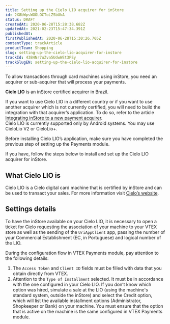 ```yaml
---
title: Setting up the Cielo LIO acquirer for inStore
id: 2X8bWpsWGOLOCToLZSbUkA
status: DRAFT
createdAt: 2020-06-28T15:28:38.682Z
updatedAt: 2021-02-23T15:47:34.391Z
publishedAt: 
firstPublishedAt: 2020-06-28T15:30:26.705Z
contentType: trackArticle
productTeam: Shopping
slug: setting-up-the-cielo-lio-acquirer-for-instore
trackId: 43B4Nr7uZva5UdwWEt3PEy
trackSlugEN: setting-up-the-cielo-lio-acquirer-for-instore
---
```


To allow transactions through card machines using inStore, you need an acquirer or sub-acquirer that will process your payments.

__Cielo LIO__ is an inStore certified acquirer in Brazil.

<div class="alert alert-warning">
If you want to use Cielo LIO in a different country or if you want to use another acquirer which is not currently certified, you will need to build the integration with that acquirer’s application. To do so, refer to the article <a href="https://help.vtex.com/en/tracks/instore-integration--6NTqymtXmL9cNy8w1ouAod">Integrating inStore to a new payment acquirer</a>.
</div>

<div class="alert alert-info">
Cielo LIO is currently supported only by Android systems. You may use CieloLio V2 or CieloLio+.
</div>

Before installing Cielo LIO’s application, make sure you have completed the previous step of setting up the Payments module.

If you have, follow the steps below to install and set up the Cielo LIO acquirer for inStore.

## What Cielo LIO is

Cielo LIO is a Cielo digital card machine that is certified by inStore and can be used to transact your sales. For more information visit [Cielo’s website](https://www.cielo.com.br/comprar-maquina-de-cartao).

## Settings details

To have the inStore available on your Cielo LIO, it is necessary to open a ticket for Cielo requesting the association of your machine to your VTEX store as well as the sending of the `UriAppClient` app, passing the number of your Commercial Establishment (EC, in Portuguese) and logical number of the LIO.

During the configuration flow in VTEX Payments module, pay attention to the following details:

1. The `Access Token` and `Client ID` fields must be filled with data that you obtain directly from VTEX.
2. Attention to the `Type of Installment` selected. It must be in accordance with the one configured in your Cielo LIO. If you don’t know which option was hired, simulate a sale at the LIO (using the machine's standard system, outside the inStore) and select the Credit option, which will list the available installment options (Administrator, Shopkeeper or Bank) on your machine. You must ensure that the option that is active on the machine is the same configured in VTEX Payments module.
